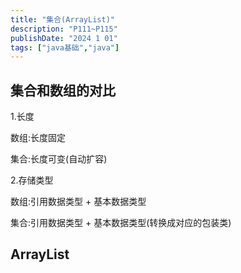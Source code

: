 ```yaml
---
title: "集合(ArrayList)"
description: "P111~P115"
publishDate: "2024 1 01"
tags: ["java基础","java"]
---
```


## 集合和数组的对比

1.长度

数组:长度固定

集合:长度可变(自动扩容)

2.存储类型

数组:引用数据类型 + 基本数据类型

集合:引用数据类型 + 基本数据类型(转换成对应的包装类)

## ArrayList

